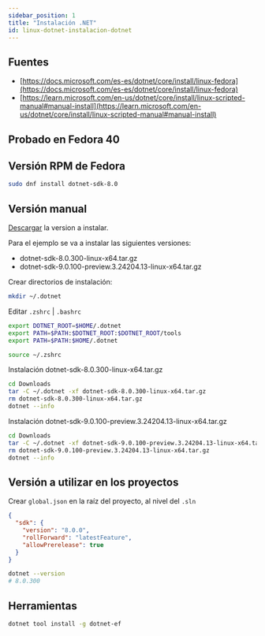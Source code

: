 ```yaml
---
sidebar_position: 1
title: "Instalación .NET"
id: linux-dotnet-instalacion-dotnet
---
```


## Fuentes

* [https://docs.microsoft.com/es-es/dotnet/core/install/linux-fedora](https://docs.microsoft.com/es-es/dotnet/core/install/linux-fedora)
* [https://learn.microsoft.com/en-us/dotnet/core/install/linux-scripted-manual#manual-install](https://learn.microsoft.com/en-us/dotnet/core/install/linux-scripted-manual#manual-install)

## Probado en Fedora 40

## Versión RPM de Fedora

```bash
sudo dnf install dotnet-sdk-8.0
```

## Versión manual

[Descargar](https://dotnet.microsoft.com/en-us/download) la version a instalar.

Para el ejemplo se va a instalar las siguientes versiones:

* dotnet-sdk-8.0.300-linux-x64.tar.gz
* dotnet-sdk-9.0.100-preview.3.24204.13-linux-x64.tar.gz

Crear directorios de instalación:

```bash
mkdir ~/.dotnet
```

Editar `.zshrc` | `.bashrc`

```bash
export DOTNET_ROOT=$HOME/.dotnet
export PATH=$PATH:$DOTNET_ROOT:$DOTNET_ROOT/tools
export PATH=$PATH:$HOME/.dotnet
```

```bash
source ~/.zshrc
```

Instalación dotnet-sdk-8.0.300-linux-x64.tar.gz

```bash
cd Downloads
tar -C ~/.dotnet -xf dotnet-sdk-8.0.300-linux-x64.tar.gz
rm dotnet-sdk-8.0.300-linux-x64.tar.gz
dotnet --info
```

Instalación dotnet-sdk-9.0.100-preview.3.24204.13-linux-x64.tar.gz

```bash
cd Downloads
tar -C ~/.dotnet -xf dotnet-sdk-9.0.100-preview.3.24204.13-linux-x64.tar.gz
rm dotnet-sdk-9.0.100-preview.3.24204.13-linux-x64.tar.gz
dotnet --info
```

## Versión a utilizar en los proyectos

Crear `global.json` en la raíz del proyecto, al nivel del `.sln`

```json
{
  "sdk": {
    "version": "8.0.0",
    "rollForward": "latestFeature",
    "allowPrerelease": true
  }
}
```

```bash
dotnet --version
# 8.0.300
```

## Herramientas

```bash
dotnet tool install -g dotnet-ef
```
